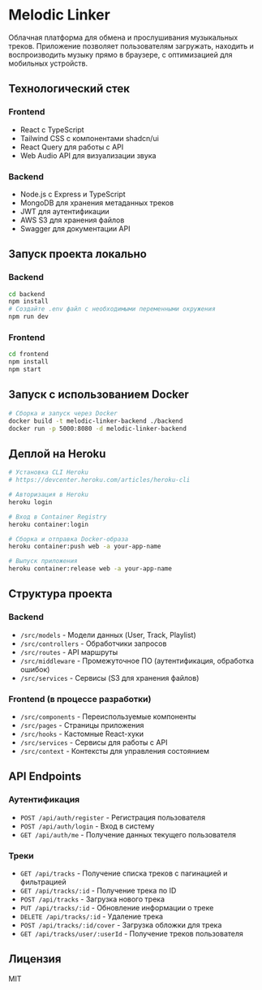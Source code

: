 # Melodic Linker

Облачная платформа для обмена и прослушивания музыкальных треков. Приложение позволяет пользователям загружать, находить и воспроизводить музыку прямо в браузере, с оптимизацией для мобильных устройств.

## Технологический стек

### Frontend
- React с TypeScript
- Tailwind CSS с компонентами shadcn/ui
- React Query для работы с API
- Web Audio API для визуализации звука

### Backend
- Node.js с Express и TypeScript
- MongoDB для хранения метаданных треков
- JWT для аутентификации
- AWS S3 для хранения файлов
- Swagger для документации API

## Запуск проекта локально

### Backend
```bash
cd backend
npm install
# Создайте .env файл с необходимыми переменными окружения
npm run dev
```

### Frontend
```bash
cd frontend
npm install
npm start
```

## Запуск с использованием Docker

```bash
# Сборка и запуск через Docker
docker build -t melodic-linker-backend ./backend
docker run -p 5000:8080 -d melodic-linker-backend
```

## Деплой на Heroku

```bash
# Установка CLI Heroku
# https://devcenter.heroku.com/articles/heroku-cli

# Авторизация в Heroku
heroku login

# Вход в Container Registry
heroku container:login

# Сборка и отправка Docker-образа
heroku container:push web -a your-app-name

# Выпуск приложения
heroku container:release web -a your-app-name
```

## Структура проекта

### Backend
- `/src/models` - Модели данных (User, Track, Playlist)
- `/src/controllers` - Обработчики запросов
- `/src/routes` - API маршруты
- `/src/middleware` - Промежуточное ПО (аутентификация, обработка ошибок)
- `/src/services` - Сервисы (S3 для хранения файлов)

### Frontend (в процессе разработки)
- `/src/components` - Переиспользуемые компоненты
- `/src/pages` - Страницы приложения
- `/src/hooks` - Кастомные React-хуки
- `/src/services` - Сервисы для работы с API
- `/src/context` - Контексты для управления состоянием

## API Endpoints

### Аутентификация
- `POST /api/auth/register` - Регистрация пользователя
- `POST /api/auth/login` - Вход в систему
- `GET /api/auth/me` - Получение данных текущего пользователя

### Треки
- `GET /api/tracks` - Получение списка треков с пагинацией и фильтрацией
- `GET /api/tracks/:id` - Получение трека по ID
- `POST /api/tracks` - Загрузка нового трека
- `PUT /api/tracks/:id` - Обновление информации о треке
- `DELETE /api/tracks/:id` - Удаление трека
- `POST /api/tracks/:id/cover` - Загрузка обложки для трека
- `GET /api/tracks/user/:userId` - Получение треков пользователя

## Лицензия

MIT